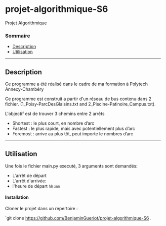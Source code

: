 # projet-algorithmique-S6
Projet Algorithmique

### Sommaire 

- [Description](#description)
- [Utilisation](#utilisation)

---
## Description

Ce programme a été réalisé dans le cadre de ma formation à Polytech Annecy-Chambéry 

Ce programme est construit a partir d'un réseau de bus contenu dans 2 fichier. (1_Poisy-ParcDesGlaisins.txt and 2_Piscine-Patinoire_Campus.txt).

L'objectif est de trouver 3 chemins entre 2 arrêts

- Shortest : le plus court, en nombre d’arc
- Fastest : le plus rapide, mais avec potentiellement plus d’arc 
- Foremost : arrive au plus tôt, peut importe le nombres d’arc

---
## Utilisation

Une fois le fichier main.py executé, 3 arguments sont demandés:
- L'arrêt de départ
- L'arrêt d'arrivée:
- l'heure de départ `hh:mm`

#### Installation

Cloner le projet dans un repertoire : 

`git  clone https://github.com/BenjaminGueriot/projet-algorithmique-S6
.
